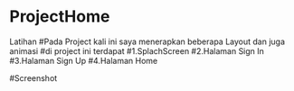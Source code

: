 # ProjectHome
Latihan
#Pada Project kali ini saya menerapkan beberapa Layout dan juga animasi
#di project ini terdapat
#1.SplachScreen
#2.Halaman Sign In
#3.Halaman Sign Up
#4.Halaman Home

#Screenshot
